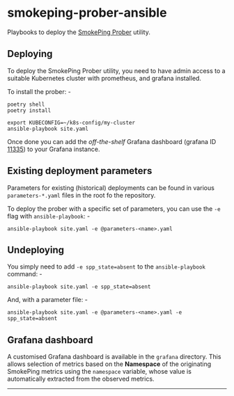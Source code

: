 # smokeping-prober-ansible
Playbooks to deploy the [SmokePing Prober] utility.

## Deploying
To deploy the SmokePing Prober utility, you need to have admin access to
a suitable Kubernetes cluster with prometheus, and grafana installed.

To install the prober: -

    poetry shell
    poetry install

    export KUBECONFIG=~/k8s-config/my-cluster
    ansible-playbook site.yaml

Once done you can add the *off-the-shelf* Grafana dashboard (grafana ID [11335])
to your Grafana instance.

## Existing deployment parameters
Parameters for existing (historical) deployments can be found in various
`parameters-*.yaml` files in the root fo the repository.

To deploy the prober with a specific set of parameters, you can use the `-e` flag
with `ansible-playbook`: -

    ansible-playbook site.yaml -e @parameters-<name>.yaml

## Undeploying
You simply need to add `-e spp_state=absent` to the `ansible-playbook` command: -

    ansible-playbook site.yaml -e spp_state=absent

And, with a parameter file: -

    ansible-playbook site.yaml -e @parameters-<name>.yaml -e spp_state=absent

## Grafana dashboard
A customised Grafana dashboard is available in the `grafana` directory. This
allows selection of metrics based on the **Namespace** of the originating
SmokePing metrics using the `namespace` variable, whose value is automatically
extracted from the observed metrics.

---

[smokeping prober]: https://github.com/SuperQ/smokeping_prober
[11335]: https://grafana.com/grafana/dashboards/11335-smoke-ping/
